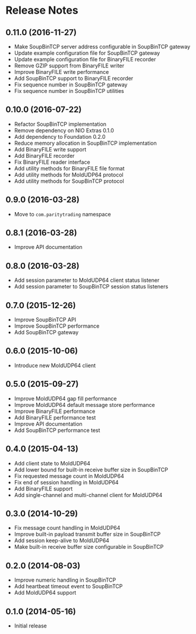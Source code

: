 Release Notes
=============


0.11.0 (2016-11-27)
-------------------

- Make SoupBinTCP server address configurable in SoupBinTCP gateway
- Update example configuration file for SoupBinTCP gateway
- Update example configuration file for BinaryFILE recorder
- Remove GZIP support from BinaryFILE writer
- Improve BinaryFILE write performance
- Add SoupBinTCP support to BinaryFILE recorder
- Fix sequence number in SoupBinTCP gateway
- Fix sequence number in SoupBinTCP utilities


0.10.0 (2016-07-22)
-------------------

- Refactor SoupBinTCP implementation
- Remove dependency on NIO Extras 0.1.0
- Add dependency to Foundation 0.2.0
- Reduce memory allocation in SoupBinTCP implementation
- Add BinaryFILE write support
- Add BinaryFILE recorder
- Fix BinaryFILE reader interface
- Add utility methods for BinaryFILE file format
- Add utility methods for MoldUDP64 protocol
- Add utility methods for SoupBinTCP protocol


0.9.0 (2016-03-28)
------------------

- Move to `com.paritytrading` namespace


0.8.1 (2016-03-28)
------------------

- Improve API documentation


0.8.0 (2016-03-28)
------------------

- Add session parameter to MoldUDP64 client status listener
- Add session parameter to SoupBinTCP session status listeners


0.7.0 (2015-12-26)
------------------

- Improve SoupBinTCP API
- Improve SoupBinTCP performance
- Add SoupBinTCP gateway


0.6.0 (2015-10-06)
------------------

- Introduce new MoldUDP64 client


0.5.0 (2015-09-27)
------------------

- Improve MoldUDP64 gap fill performance
- Improve MoldUDP64 default message store performance
- Improve BinaryFILE performance
- Add BinaryFILE performance test
- Improve API documentation
- Add SoupBinTCP performance test


0.4.0 (2015-04-13)
------------------

- Add client state to MoldUDP64
- Add lower bound for built-in receive buffer size in SoupBinTCP
- Fix requested message count in MoldUDP64
- Fix end of session handling in MoldUDP64
- Add BinaryFILE support
- Add single-channel and multi-channel client for MoldUDP64


0.3.0 (2014-10-29)
------------------

- Fix message count handling in MoldUDP64
- Improve built-in payload transmit buffer size in SoupBinTCP
- Add session keep-alive to MoldUDP64
- Make built-in receive buffer size configurable in SoupBinTCP


0.2.0 (2014-08-03)
------------------

- Improve numeric handling in SoupBinTCP
- Add heartbeat timeout event to SoupBinTCP
- Add MoldUDP64 support


0.1.0 (2014-05-16)
------------------

- Initial release
